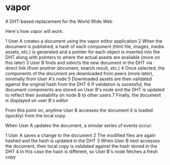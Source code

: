 vapor
=====

A DHT-based replacement for the World Wide Web

Here's how vapor will work:

 1  User A creates a document using the vapor editor application
 2  When the document is published, a hash of each component (html file, images, media assets, etc.) is generated and a pointer for each object is inserted into the DHT along with pointers to where the actual assets are avaliable (more on this later)
 3  User B finds and selects the new document in the DHT via direct link (from another document, search result, etc.)
 4  Once selected, the components of the document are downloaded from peers (more later), minimally from User A's node
 5  Downloaded assets are then validated against the original hash from the DHT
 6  If validation is sucessful, the document components are stored on User B's node and the DHT is updated to reflect their avaliability on node B to other users
 7  Finally, the document is displayed on user B's editor

From this point on, anytime User B accesses the document it is loaded (quickly) from the local copy.

When User A updates the document, a simular series of events occur:

 1  User A saves a change to the document
 2  The modified files are again hashed and the hash is updated in the DHT
 3  When User B next accesses the document, their local copy is validated against the hash stored in the DHT
 4  In this case the hash is different, so User B's node fetches a fresh copy